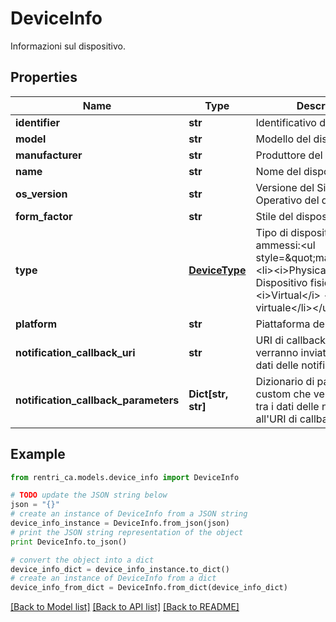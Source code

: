 # DeviceInfo

Informazioni sul dispositivo.

## Properties
Name | Type | Description | Notes
------------ | ------------- | ------------- | -------------
**identifier** | **str** | Identificativo del dispositivo. | 
**model** | **str** | Modello del dispositivo. | 
**manufacturer** | **str** | Produttore del dispositivo. | 
**name** | **str** | Nome del dispositivo. | 
**os_version** | **str** | Versione del Sistema Operativo del dispositivo. | 
**form_factor** | **str** | Stile del dispositivo. | 
**type** | [**DeviceType**](DeviceType.md) | Tipo di dispositivo.&lt;p&gt;Valori ammessi:&lt;ul style&#x3D;\&quot;margin:0\&quot;&gt;&lt;li&gt;&lt;i&gt;Physical&lt;/i&gt; - Dispositivo fisico&lt;/li&gt;&lt;li&gt;&lt;i&gt;Virtual&lt;/i&gt; - Dispositivo virtuale&lt;/li&gt;&lt;/ul&gt;&lt;/p&gt; | 
**platform** | **str** | Piattaforma del dispositivo. | 
**notification_callback_uri** | **str** | URI di callback alla quale verranno inviati in POST i dati delle notifiche RENTRI. | 
**notification_callback_parameters** | **Dict[str, str]** | Dizionario di parametri custom che verranno inviati, tra i dati delle notifiche, all&#39;URI di callback. | 

## Example

```python
from rentri_ca.models.device_info import DeviceInfo

# TODO update the JSON string below
json = "{}"
# create an instance of DeviceInfo from a JSON string
device_info_instance = DeviceInfo.from_json(json)
# print the JSON string representation of the object
print DeviceInfo.to_json()

# convert the object into a dict
device_info_dict = device_info_instance.to_dict()
# create an instance of DeviceInfo from a dict
device_info_from_dict = DeviceInfo.from_dict(device_info_dict)
```
[[Back to Model list]](../README.md#documentation-for-models) [[Back to API list]](../README.md#documentation-for-api-endpoints) [[Back to README]](../README.md)


